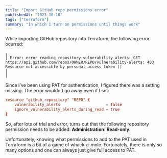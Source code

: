 ```yaml
---
title: "Import GitHub repo permissions error"
publishedAt: "2023-10-10"
tags: ["terraform"]
summary: "In which I turn on permissions until things work"
---
```


While importing GitHub repository into Terraform, the following error ocurred:

```
╷
│ Error: error reading repository vulnerability alerts: GET https://api.github.com/repos/OWNER/REPO/vulnerability-alerts: 403 Resource not accessible by personal access token []
│
│
```

Since I've been using PAT for authentication, I figured there was a setting missing.
The error wouldn't go away even if I set:

```toml
resource "github_repository" "REPO" {
    vulnerability_alerts                    = false
    ignore_vulnerability_alerts_during_read = true
}
```

So, after lots of trial and error, turns out that the following repository
permission needs to be added: **Administration: Read-only**.

Unfortunately, knowing what permissions to add to the PAT used in Terraform is a
bit of a game of whack-a-mole. Fortunately, there is only so many options and
one can always just give full access to PAT.
